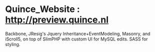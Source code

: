 Quince_Website :  http://preview.quince.nl
==============

Backbone, JResig's Jquery Inheritance+EventModeling, Masonry, and iScroll5, on top of SlimPHP with custom UI for MySQL edits. SASS for styling.

